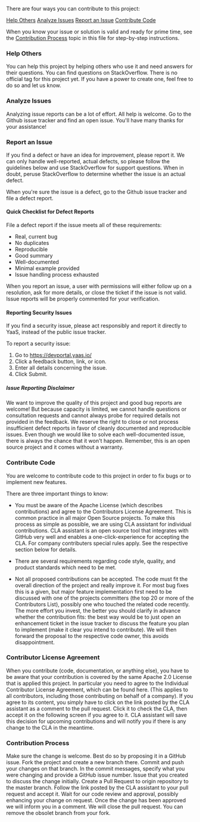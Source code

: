 There are four ways you can contribute to this project:

[Help Others](#help-others) 
[Analyze Issues](#analyze-issues) 
[Report an Issue](#report-an-issue) 
[Contribute Code](#contribute-code) 

When you know your issue or solution is valid and ready for prime time, see the [Contribution Process](#contribution-process) topic in this file for step-by-step instructions. 

### Help Others

You can help this project by helping others who use it and need answers for their questions. You can find questions on StackOverflow. There is no official tag for this project yet. If you have a power to create one, feel free to do so and let us know.

### Analyze Issues

Analyzing issue reports can be a lot of effort. All help is welcome. Go to the Github issue tracker and find an open issue. You'll have many thanks for your assistance!

### Report an Issue

If you find a defect or have an idea for improvement, please report it. We can only handle well-reported, actual defects, so please follow the guidelines below and use StackOverflow for support questions. When in doubt, peruse StackOverflow to determine whether the issue is an actual defect.

When you're sure the issue is a defect, go to the Github issue tracker and file a defect report.

#### Quick Checklist for Defect Reports

File a defect report if the issue meets all of these requirements:

* Real, current bug
* No duplicates
* Reproducible
* Good summary
* Well-documented
* Minimal example provided
* Issue handling process exhausted

When you report an issue, a user with permissions will either follow up on a resolution, ask for more details, or close the ticket if the issue is not valid. Issue reports will be properly commented for your verification.

#### Reporting Security Issues

If you find a security issue, please act responsibly and report it directly to YaaS, instead of the public issue tracker. 

To report a security issue: 
1. Go to https://devportal.yaas.io/
2. Click a feedback button, link, or icon. 
3. Enter all details concerning the issue. 
4. Click Submit.

##### Issue Reporting Disclaimer

We want to improve the quality of this project and good bug reports are welcome! But because capacity is limited, we cannot handle questions or consultation requests and cannot always probe for required details not provided in the feedback. We reserve the right to close or not process insufficient defect reports in favor of cleanly documented and reproducible issues. Even though we would like to solve each well-documented issue, there is always the chance that it won't happen. Remember, this is an open source project and it comes without a warranty.

### Contribute Code

You are welcome to contribute code to this project in order to fix bugs or to implement new features.

There are three important things to know:

* You must be aware of the Apache License (which describes contributions) and agree to the Contributors License Agreement. This is common practice in all major Open Source projects. To make this process as simple as possible, we are using CLA assistant for individual contributions. CLA assistant is an open source tool that integrates with GitHub very well and enables a one-click-experience for accepting the CLA. For company contributers special rules apply. See the respective section below for details.

* There are several requirements regarding code style, quality, and product standards which need to be met.

* Not all proposed contributions can be accepted. The code must fit the overall direction of the project and really improve it. For most bug fixes this is a given, but major feature implementation first need to be discussed with one of the projects committers (the top 20 or more of the Contributors List), possibly one who touched the related code recently. The more effort you invest, the better you should clarify in advance whether the contribution fits: the best way would be to just open an enhancement ticket in the issue tracker to discuss the feature you plan to implement (make it clear you intend to contribute). We will then forward the proposal to the respective code owner, this avoids disappointment.

### Contributor License Agreement

When you contribute (code, documentation, or anything else), you have to be aware that your contribution is covered by the same Apache 2.0 License that is applied this project. In particular you need to agree to the Individual Contributor License Agreement, which can be found here. (This applies to all contributors, including those contributing on behalf of a company). If you agree to its content, you simply have to click on the link posted by the CLA assistant as a comment to the pull request. Click it to check the CLA, then accept it on the following screen if you agree to it. CLA assistant will save this decision for upcoming contributions and will notify you if there is any change to the CLA in the meantime.

### Contribution Process

Make sure the change is welcome. Best do so by proposing it in a GitHub issue.
Fork the project and create a new branch there.
Commit and push your changes on that branch. In the commit messages, specify what you were changing and provide a GitHub issue number. Issue that you created to discuss the change initially.
Create a Pull Request to origin repository to the master branch.
Follow the link posted by the CLA assistant to your pull request and accept it.
Wait for our code review and approval, possibly enhancing your change on request.
Once the change has been approved we will inform you in a comment.
We will close the pull request. You can remove the obsolet branch from your fork.
